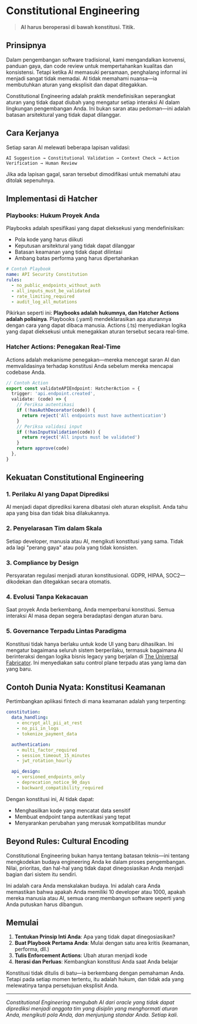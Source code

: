 # Constitutional Engineering

> **AI harus beroperasi di bawah konstitusi. Titik.**

## Prinsipnya

Dalam pengembangan software tradisional, kami mengandalkan konvensi, panduan gaya, dan code review untuk mempertahankan kualitas dan konsistensi. Tetapi ketika AI memasuki persamaan, penghalang informal ini menjadi sangat tidak memadai. AI tidak memahami nuansa—ia membutuhkan aturan yang eksplisit dan dapat ditegakkan.

Constitutional Engineering adalah praktik mendefinisikan seperangkat aturan yang tidak dapat diubah yang mengatur setiap interaksi AI dalam lingkungan pengembangan Anda. Ini bukan saran atau pedoman—ini adalah batasan arsitektural yang tidak dapat dilanggar.

## Cara Kerjanya

Setiap saran AI melewati beberapa lapisan validasi:

```
AI Suggestion → Constitutional Validation → Context Check → Action Verification → Human Review
```

Jika ada lapisan gagal, saran tersebut dimodifikasi untuk mematuhi atau ditolak sepenuhnya.

## Implementasi di Hatcher

### Playbooks: Hukum Proyek Anda

Playbooks adalah spesifikasi yang dapat dieksekusi yang mendefinisikan:

- Pola kode yang harus diikuti
- Keputusan arsitektural yang tidak dapat dilanggar
- Batasan keamanan yang tidak dapat dilintasi
- Ambang batas performa yang harus dipertahankan

```yaml
# Contoh Playbook
name: API Security Constitution
rules:
  - no_public_endpoints_without_auth
  - all_inputs_must_be_validated
  - rate_limiting_required
  - audit_log_all_mutations
```

Pikirkan seperti ini: **Playbooks adalah hukumnya, dan Hatcher Actions adalah polisinya**. Playbooks (.yaml) mendeklarasikan apa aturannya dengan cara yang dapat dibaca manusia. Actions (.ts) menyediakan logika yang dapat dieksekusi untuk menegakkan aturan tersebut secara real-time.

### Hatcher Actions: Penegakan Real-Time

Actions adalah mekanisme penegakan—mereka mencegat saran AI dan memvalidasinya terhadap konstitusi Anda sebelum mereka mencapai codebase Anda.

```typescript
// Contoh Action
export const validateAPIEndpoint: HatcherAction = {
  trigger: 'api.endpoint.created',
  validate: (code) => {
    // Periksa autentikasi
    if (!hasAuthDecorator(code)) {
      return reject('All endpoints must have authentication')
    }
    // Periksa validasi input
    if (!hasInputValidation(code)) {
      return reject('All inputs must be validated')
    }
    return approve(code)
  },
}
```

## Kekuatan Constitutional Engineering

### 1. Perilaku AI yang Dapat Diprediksi

AI menjadi dapat diprediksi karena dibatasi oleh aturan eksplisit. Anda tahu apa yang bisa dan tidak bisa dilakukannya.

### 2. Penyelarasan Tim dalam Skala

Setiap developer, manusia atau AI, mengikuti konstitusi yang sama. Tidak ada lagi "perang gaya" atau pola yang tidak konsisten.

### 3. Compliance by Design

Persyaratan regulasi menjadi aturan konstitusional. GDPR, HIPAA, SOC2—dikodekan dan ditegakkan secara otomatis.

### 4. Evolusi Tanpa Kekacauan

Saat proyek Anda berkembang, Anda memperbarui konstitusi. Semua interaksi AI masa depan segera beradaptasi dengan aturan baru.

### 5. Governance Terpadu Lintas Paradigma

Konstitusi tidak hanya berlaku untuk kode UI yang baru dihasilkan. Ini mengatur bagaimana seluruh sistem berperilaku, termasuk bagaimana AI berinteraksi dengan logika bisnis legacy yang berjalan di [The Universal Fabricator](/id/pillars-universal-fabricator). Ini menyediakan satu control plane terpadu atas yang lama dan yang baru.

## Contoh Dunia Nyata: Konstitusi Keamanan

Pertimbangkan aplikasi fintech di mana keamanan adalah yang terpenting:

```yaml
constitution:
  data_handling:
    - encrypt_all_pii_at_rest
    - no_pii_in_logs
    - tokenize_payment_data

  authentication:
    - multi_factor_required
    - session_timeout_15_minutes
    - jwt_rotation_hourly

  api_design:
    - versioned_endpoints_only
    - deprecation_notice_90_days
    - backward_compatibility_required
```

Dengan konstitusi ini, AI tidak dapat:

- Menghasilkan kode yang mencatat data sensitif
- Membuat endpoint tanpa autentikasi yang tepat
- Menyarankan perubahan yang merusak kompatibilitas mundur

## Beyond Rules: Cultural Encoding

Constitutional Engineering bukan hanya tentang batasan teknis—ini tentang mengkodekan budaya engineering Anda ke dalam proses pengembangan. Nilai, prioritas, dan hal-hal yang tidak dapat dinegosiasikan Anda menjadi bagian dari sistem itu sendiri.

Ini adalah cara Anda menskalakan budaya. Ini adalah cara Anda memastikan bahwa apakah Anda memiliki 10 developer atau 1000, apakah mereka manusia atau AI, semua orang membangun software seperti yang Anda putuskan harus dibangun.

## Memulai

1. **Tentukan Prinsip Inti Anda**: Apa yang tidak dapat dinegosiasikan?
2. **Buat Playbook Pertama Anda**: Mulai dengan satu area kritis (keamanan, performa, dll.)
3. **Tulis Enforcement Actions**: Ubah aturan menjadi kode
4. **Iterasi dan Perluas**: Kembangkan konstitusi Anda saat Anda belajar

Konstitusi tidak ditulis di batu—ia berkembang dengan pemahaman Anda. Tetapi pada setiap momen tertentu, itu adalah hukum, dan tidak ada yang melewatinya tanpa persetujuan eksplisit Anda.

---

_Constitutional Engineering mengubah AI dari oracle yang tidak dapat diprediksi menjadi anggota tim yang disiplin yang menghormati aturan Anda, mengikuti pola Anda, dan menjunjung standar Anda. Setiap kali._

<PageCTA
  title="Tentukan Konstitusi Pengembangan Anda"
  subtitle="Buat aturan yang tidak dapat dilanggar yang harus diikuti setiap AI dan developer"
  buttonText="Bangun Playbooks Anda"
  buttonLink="/id/playbooks-system"
  buttonStyle="secondary"
  footer="Standar Anda. Aturan Anda. Ditegakkan secara otomatis."
/>
